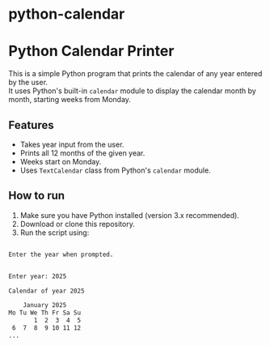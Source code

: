 # python-calendar


# Python Calendar Printer

This is a simple Python program that prints the calendar of any year entered by the user.  
It uses Python's built-in `calendar` module to display the calendar month by month, starting weeks from Monday.

## Features

- Takes year input from the user.
- Prints all 12 months of the given year.
- Weeks start on Monday.
- Uses `TextCalendar` class from Python's `calendar` module.

## How to run

1. Make sure you have Python installed (version 3.x recommended).
2. Download or clone this repository.
3. Run the script using:

```bash

Enter the year when prompted.


Enter year: 2025

Calendar of year 2025

    January 2025
Mo Tu We Th Fr Sa Su
       1  2  3  4  5
 6  7  8  9 10 11 12
...
